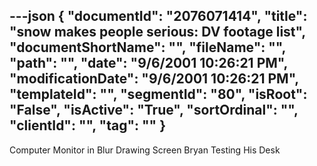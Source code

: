 ---json
{
  "documentId": "2076071414",
  "title": "snow makes people serious: DV footage list",
  "documentShortName": "",
  "fileName": "",
  "path": "",
  "date": "9/6/2001 10:26:21 PM",
  "modificationDate": "9/6/2001 10:26:21 PM",
  "templateId": "",
  "segmentId": "80",
  "isRoot": "False",
  "isActive": "True",
  "sortOrdinal": "",
  "clientId": "",
  "tag": ""
}
---

Computer Monitor in Blur Drawing Screen
Bryan Testing His Desk
